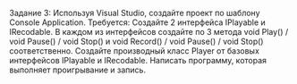 Задание 3:
    Используя Visual Studio, создайте проект по шаблону Console Application.
    Требуется:
    Создайте 2 интерфейса IPlayable и IRecodable. В каждом из интерфейсов создайте по 3
    метода void Play() / void Pause() / void Stop() и void Record() / void Pause() / void Stop()
    соответственно.
    Создайте производный класс Player от базовых интерфейсов IPlayable и IRecodable.
    Написать программу, которая выполняет проигрывание и запись.
